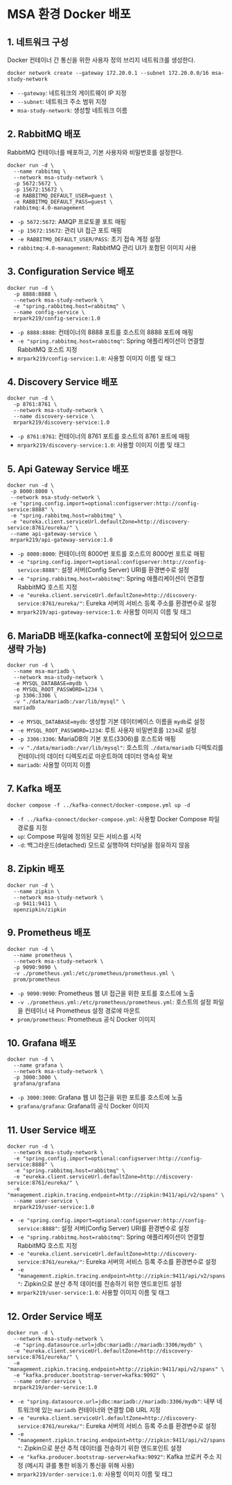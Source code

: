# MSA 환경 Docker 배포

## 1. 네트워크 구성

Docker 컨테이너 간 통신을 위한 사용자 정의 브리지 네트워크를 생성한다.

```shell
docker network create --gateway 172.20.0.1 --subnet 172.20.0.0/16 msa-study-network
```

- `--gateway`: 네트워크의 게이트웨이 IP 지정
- `--subnet`: 네트워크 주소 범위 지정
- `msa-study-network`: 생성할 네트워크 이름

## 2. RabbitMQ 배포

RabbitMQ 컨테이너를 배포하고, 기본 사용자와 비밀번호를 설정한다.

```shell
docker run -d \
  --name rabbitmq \
  --network msa-study-network \
  -p 5672:5672 \
  -p 15672:15672 \
  -e RABBITMQ_DEFAULT_USER=guest \
  -e RABBITMQ_DEFAULT_PASS=guest \
  rabbitmq:4.0-management
```

- `-p 5672:5672`: AMQP 프로토콜 포트 매핑
- `-p 15672:15672`: 관리 UI 접근 포트 매핑
- `-e RABBITMQ_DEFAULT_USER/PASS`: 초기 접속 계정 설정
- `rabbitmq:4.0-management`: RabbitMQ 관리 UI가 포함된 이미지 사용

## 3. Configuration Service 배포

```shell
docker run -d \
  -p 8888:8888 \
  --network msa-study-network \
  -e "spring.rabbitmq.host=rabbitmq" \
  --name config-service \
  mrpark219/config-service:1.0
```

- `-p 8888:8888`: 컨테이너의 8888 포트를 호스트의 8888 포트에 매핑
- `-e "spring.rabbitmq.host=rabbitmq"`: Spring 애플리케이션이 연결할 RabbitMQ 호스트 지정
- `mrpark219/config-service:1.0`: 사용할 이미지 이름 및 태그

## 4. Discovery Service 배포

```shell
docker run -d \
  -p 8761:8761 \
  --network msa-study-network \
  --name discovery-service \
  mrpark219/discovery-service:1.0
```

- `-p 8761:8761`: 컨테이너의 8761 포트를 호스트의 8761 포트에 매핑
- `mrpark219/discovery-service:1.0`: 사용할 이미지 이름 및 태그

## 5. Api Gateway Service 배포

```shell
docker run -d \
 -p 8000:8000 \
 --network msa-study-network \
 -e "spring.config.import=optional:configserver:http://config-service:8888" \
 -e "spring.rabbitmq.host=rabbitmq" \
 -e "eureka.client.serviceUrl.defaultZone=http://discovery-service:8761/eureka/" \
 --name api-gateway-service \
 mrpark219/api-gateway-service:1.0
```

- `-p 8000:8000`: 컨테이너의 8000번 포트를 호스트의 8000번 포트로 매핑
- `-e "spring.config.import=optional:configserver:http://config-service:8888"`: 설정 서버(Config Server) URI를 환경변수로 설정
- `-e "spring.rabbitmq.host=rabbitmq"`: Spring 애플리케이션이 연결할 RabbitMQ 호스트 지정
- `-e "eureka.client.serviceUrl.defaultZone=http://discovery-service:8761/eureka/"`: Eureka 서버의 서비스 등록 주소를 환경변수로 설정
- `mrpark219/api-gateway-service:1.0`: 사용할 이미지 이름 및 태그

## 6. MariaDB 배포(kafka-connect에 포함되어 있으므로 생략 가능)

```shell
docker run -d \
  --name msa-mariadb \
  --network msa-study-network \
  -e MYSQL_DATABASE=mydb \
  -e MYSQL_ROOT_PASSWORD=1234 \
  -p 3306:3306 \
  -v "./data/mariadb:/var/lib/mysql" \
  mariadb
```

- `-e MYSQL_DATABASE=mydb`: 생성할 기본 데이터베이스 이름을 `mydb`로 설정
- `-e MYSQL_ROOT_PASSWORD=1234`: 루트 사용자 비밀번호를 `1234`로 설정
- `-p 3306:3306`: MariaDB의 기본 포트(3306)를 호스트와 매핑
- `-v "./data/mariadb:/var/lib/mysql"`: 호스트의 `./data/mariadb` 디렉토리를 컨테이너의 데이터 디렉토리로 마운트하여 데이터 영속성 확보
- `mariadb`: 사용할 이미지 이름

## 7. Kafka 배포

```shell
docker compose -f ../kafka-connect/docker-compose.yml up -d
```

- `-f ../kafka-connect/docker-compose.yml`: 사용할 Docker Compose 파일 경로를 지정
- `up`: Compose 파일에 정의된 모든 서비스를 시작
- `-d`: 백그라운드(detached) 모드로 실행하여 터미널을 점유하지 않음

## 8. Zipkin 배포

```shell
docker run -d \
  --name zipkin \
  --network msa-study-network \
  -p 9411:9411 \
  openzipkin/zipkin
```

## 9. Prometheus 배포

```shell
docker run -d \
  --name prometheus \
  --network msa-study-network \
  -p 9090:9090 \
  -v ./prometheus.yml:/etc/prometheus/prometheus.yml \
  prom/prometheus
```

- `-p 9090:9090`: Prometheus 웹 UI 접근을 위한 포트를 호스트에 노출
- `-v ./prometheus.yml:/etc/prometheus/prometheus.yml`: 호스트의 설정 파일을 컨테이너 내 Prometheus 설정 경로에 마운트
- `prom/prometheus`: Prometheus 공식 Docker 이미지

## 10. Grafana 배포

```shell
docker run -d \
  --name grafana \
  --network msa-study-network \
  -p 3000:3000 \
  grafana/grafana
```

- `-p 3000:3000`: Grafana 웹 UI 접근을 위한 포트를 호스트에 노출
- `grafana/grafana`: Grafana의 공식 Docker 이미지

## 11. User Service 배포

```shell
docker run -d \
  --network msa-study-network \
  -e "spring.config.import=optional:configserver:http://config-service:8888" \
  -e "spring.rabbitmq.host=rabbitmq" \
  -e "eureka.client.serviceUrl.defaultZone=http://discovery-service:8761/eureka/" \
  -e "management.zipkin.tracing.endpoint=http://zipkin:9411/api/v2/spans" \
  --name user-service \
  mrpark219/user-service:1.0
```

- `-e "spring.config.import=optional:configserver:http://config-service:8888"`: 설정 서버(Config Server) URI를 환경변수로 설정
- `-e "spring.rabbitmq.host=rabbitmq"`: Spring 애플리케이션이 연결할 RabbitMQ 호스트 지정
- `-e "eureka.client.serviceUrl.defaultZone=http://discovery-service:8761/eureka/"`: Eureka 서버의 서비스 등록 주소를 환경변수로 설정
- `-e "management.zipkin.tracing.endpoint=http://zipkin:9411/api/v2/spans"`: Zipkin으로 분산 추적 데이터를 전송하기 위한 엔드포인트 설정
- `mrpark219/user-service:1.0`: 사용할 이미지 이름 및 태그

## 12. Order Service 배포

```shell
docker run -d \
  --network msa-study-network \
  -e "spring.datasource.url=jdbc:mariadb://mariadb:3306/mydb" \
  -e "eureka.client.serviceUrl.defaultZone=http://discovery-service:8761/eureka/" \
  -e "management.zipkin.tracing.endpoint=http://zipkin:9411/api/v2/spans" \
  -e "kafka.producer.bootstrap-server=kafka:9092" \
  --name order-service \
  mrpark219/order-service:1.0
```

- `-e "spring.datasource.url=jdbc:mariadb://mariadb:3306/mydb"`: 내부 네트워크에 있는 `mariadb` 컨테이너와 연결할 DB URL 지정
- `-e "eureka.client.serviceUrl.defaultZone=http://discovery-service:8761/eureka/"`: Eureka 서버의 서비스 등록 주소를 환경변수로 설정
- `-e "management.zipkin.tracing.endpoint=http://zipkin:9411/api/v2/spans"`: Zipkin으로 분산 추적 데이터를 전송하기 위한 엔드포인트 설정
- `-e "kafka.producer.bootstrap-server=kafka:9092"`: Kafka 브로커 주소 지정 (메시지 큐를 통한 비동기 통신을 위해 사용)
- `mrpark219/order-service:1.0`: 사용할 이미지 이름 및 태그
